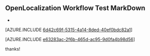 ## OpenLocalization Workflow Test MarkDown
* 

[AZURE.INCLUDE [6d42c69f-5315-4a14-8ded-40ef0bdc82a1](calleeMd1.md)]



[AZURE.INCLUDE [e63283ac-2f6b-465d-ac95-9d0fa4b98d56](calleeMd2.md)]

 
thanks!